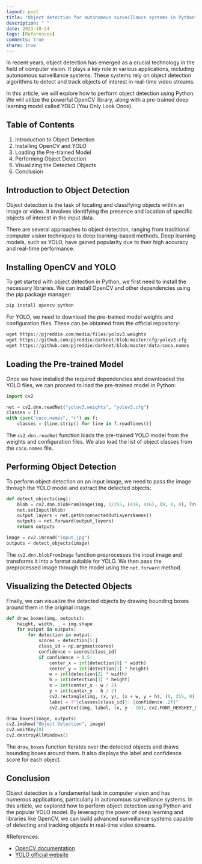 ```yaml
---
layout: post
title: "Object detection for autonomous surveillance systems in Python"
description: " "
date: 2023-10-24
tags: [References]
comments: true
share: true
---
```


In recent years, object detection has emerged as a crucial technology in the field of computer vision. It plays a key role in various applications, including autonomous surveillance systems. These systems rely on object detection algorithms to detect and track objects of interest in real-time video streams.

In this article, we will explore how to perform object detection using Python. We will utilize the powerful OpenCV library, along with a pre-trained deep learning model called YOLO (You Only Look Once).

## Table of Contents
1. Introduction to Object Detection
2. Installing OpenCV and YOLO
3. Loading the Pre-trained Model
4. Performing Object Detection
5. Visualizing the Detected Objects
6. Conclusion

## Introduction to Object Detection

Object detection is the task of locating and classifying objects within an image or video. It involves identifying the presence and location of specific objects of interest in the input data.

There are several approaches to object detection, ranging from traditional computer vision techniques to deep learning-based methods. Deep learning models, such as YOLO, have gained popularity due to their high accuracy and real-time performance.

## Installing OpenCV and YOLO

To get started with object detection in Python, we first need to install the necessary libraries. We can install OpenCV and other dependencies using the pip package manager:

```python
pip install opencv-python
```

For YOLO, we need to download the pre-trained model weights and configuration files. These can be obtained from the official repository:

```python
wget https://pjreddie.com/media/files/yolov3.weights
wget https://github.com/pjreddie/darknet/blob/master/cfg/yolov3.cfg
wget https://github.com/pjreddie/darknet/blob/master/data/coco.names
```

## Loading the Pre-trained Model

Once we have installed the required dependencies and downloaded the YOLO files, we can proceed to load the pre-trained model in Python:

```python
import cv2

net = cv2.dnn.readNet("yolov3.weights", "yolov3.cfg")
classes = []
with open("coco.names", "r") as f:
    classes = [line.strip() for line in f.readlines()]
```

The `cv2.dnn.readNet` function loads the pre-trained YOLO model from the weights and configuration files. We also load the list of object classes from the `coco.names` file.

## Performing Object Detection

To perform object detection on an input image, we need to pass the image through the YOLO model and extract the detected objects:

```python
def detect_objects(img):
    blob = cv2.dnn.blobFromImage(img, 1/255, (416, 416), (0, 0, 0), True, crop=False)
    net.setInput(blob)
    output_layers = net.getUnconnectedOutLayersNames()
    outputs = net.forward(output_layers)
    return outputs

image = cv2.imread("input.jpg")
outputs = detect_objects(image)
```

The `cv2.dnn.blobFromImage` function preprocesses the input image and transforms it into a format suitable for YOLO. We then pass the preprocessed image through the model using the `net.forward` method.

## Visualizing the Detected Objects

Finally, we can visualize the detected objects by drawing bounding boxes around them in the original image:

```python
def draw_boxes(img, outputs):
    height, width, _ = img.shape
    for output in outputs:
        for detection in output:
            scores = detection[5:]
            class_id = np.argmax(scores)
            confidence = scores[class_id]
            if confidence > 0.5:
                center_x = int(detection[0] * width)
                center_y = int(detection[1] * height)
                w = int(detection[2] * width)
                h = int(detection[3] * height)
                x = int(center_x - w / 2)
                y = int(center_y - h / 2)
                cv2.rectangle(img, (x, y), (x + w, y + h), (0, 255, 0), 2)
                label = f"{classes[class_id]}: {confidence:.2f}"
                cv2.putText(img, label, (x, y - 10), cv2.FONT_HERSHEY_SIMPLEX, 0.5, (0, 255, 0), 2)

draw_boxes(image, outputs)
cv2.imshow("Object Detection", image)
cv2.waitKey(0)
cv2.destroyAllWindows()
```

The `draw_boxes` function iterates over the detected objects and draws bounding boxes around them. It also displays the label and confidence score for each object.

## Conclusion

Object detection is a fundamental task in computer vision and has numerous applications, particularly in autonomous surveillance systems. In this article, we explored how to perform object detection using Python and the popular YOLO model. By leveraging the power of deep learning and libraries like OpenCV, we can build advanced surveillance systems capable of detecting and tracking objects in real-time video streams.

#References:
- [OpenCV documentation](https://docs.opencv.org/4.5.3/)
- [YOLO official website](https://pjreddie.com/darknet/yolo/)